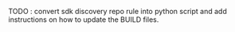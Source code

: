 TODO : convert sdk discovery repo rule into python script and add instructions on how to update the BUILD files.